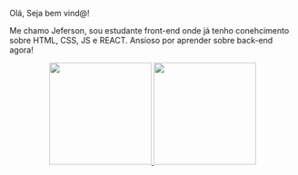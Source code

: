 Olá, Seja bem vind@!

Me chamo Jeferson, sou estudante front-end onde já tenho conehcimento sobre HTML, CSS, JS e REACT.
Ansioso por aprender sobre back-end agora! 


<div align="center">
  <a href="https://github.com/Jeferson-Beiertorf">
  <img height="180em" src="https://github-readme-stats.vercel.app/api?username=Jeferson-Beiertorf&show_icons=true&theme=dark&include_all_commits=true&count_private=true"/>
  <img height="180em" src="https://github-readme-stats.vercel.app/api/top-langs/?username=Jeferson-Beiertorf&layout=compact&langs_count=7&theme=dark"/>
</div>




